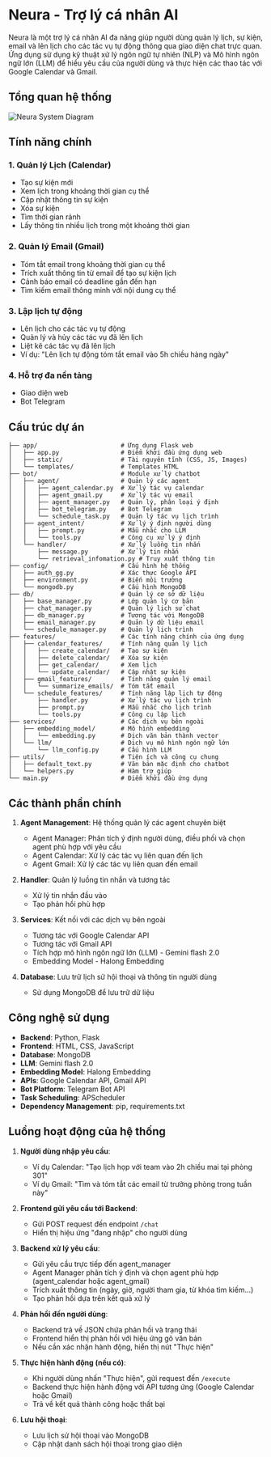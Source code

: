# Neura - Trợ lý cá nhân AI

Neura là một trợ lý cá nhân AI đa năng giúp người dùng quản lý lịch, sự kiện, email và lên lịch cho các tác vụ tự động thông qua giao diện chat trực quan. Ứng dụng sử dụng kỹ thuật xử lý ngôn ngữ tự nhiên (NLP) và Mô hình ngôn ngữ lớn (LLM) để hiểu yêu cầu của người dùng và thực hiện các thao tác với Google Calendar và Gmail.

## Tổng quan hệ thống

![Neura System Diagram](neura_diagram.png)

## Tính năng chính

### 1. Quản lý Lịch (Calendar)

- Tạo sự kiện mới
- Xem lịch trong khoảng thời gian cụ thể
- Cập nhật thông tin sự kiện
- Xóa sự kiện
- Tìm thời gian rảnh
- Lấy thông tin nhiều lịch trong một khoảng thời gian

### 2. Quản lý Email (Gmail)

- Tóm tắt email trong khoảng thời gian cụ thể
- Trích xuất thông tin từ email để tạo sự kiện lịch
- Cảnh báo email có deadline gần đến hạn
- Tìm kiếm email thông minh với nội dung cụ thể

### 3. Lập lịch tự động

- Lên lịch cho các tác vụ tự động
- Quản lý và hủy các tác vụ đã lên lịch
- Liệt kê các tác vụ đã lên lịch
- Ví dụ: "Lên lịch tự động tóm tắt email vào 5h chiều hàng ngày"
### 4. Hỗ trợ đa nền tảng

- Giao diện web
- Bot Telegram

## Cấu trúc dự án

```
├── app/                       # Ứng dụng Flask web
│   ├── app.py                 # Điểm khởi đầu ứng dụng web
│   ├── static/                # Tài nguyên tĩnh (CSS, JS, Images)
│   └── templates/             # Templates HTML
├── bot/                       # Module xử lý chatbot
│   ├── agent/                 # Quản lý các agent
│   │   ├── agent_calendar.py  # Xử lý tác vụ calendar
│   │   ├── agent_gmail.py     # Xử lý tác vụ email
│   │   ├── agent_manager.py   # Quản lý, phân loại ý định
│   │   ├── bot_telegram.py    # Bot Telegram
│   │   └── schedule_task.py   # Quản lý tác vụ lịch trình
│   ├── agent_intent/          # Xử lý ý định người dùng
│   │   ├── prompt.py          # Mẫu nhắc cho LLM
│   │   └── tools.py           # Công cụ xử lý ý định
│   └── handler/               # Xử lý luồng tin nhắn
│       ├── message.py         # Xử lý tin nhắn
│       └── retrieval_infomation.py # Truy xuất thông tin
├── config/                    # Cấu hình hệ thống
│   ├── auth_gg.py             # Xác thực Google API
│   ├── environment.py         # Biến môi trường
│   └── mongodb.py             # Cấu hình MongoDB
├── db/                        # Quản lý cơ sở dữ liệu
│   ├── base_manager.py        # Lớp quản lý cơ bản
│   ├── chat_manager.py        # Quản lý lịch sử chat
│   ├── db_manager.py          # Tương tác với MongoDB
│   ├── email_manager.py       # Quản lý dữ liệu email
│   └── schedule_manager.py    # Quản lý lịch trình
├── features/                  # Các tính năng chính của ứng dụng
│   ├── calendar_features/     # Tính năng quản lý lịch
│   │   ├── create_calendar/   # Tạo sự kiện
│   │   ├── delete_calendar/   # Xóa sự kiện
│   │   ├── get_calendar/      # Xem lịch
│   │   └── update_calendar/   # Cập nhật sự kiện
│   ├── gmail_features/        # Tính năng quản lý email
│   │   └── summarize_emails/  # Tóm tắt email
│   └── schedule_features/     # Tính năng lập lịch tự động
│       ├── handler.py         # Xử lý tác vụ lịch trình
│       ├── prompt.py          # Mẫu nhắc cho lịch trình
│       └── tools.py           # Công cụ lập lịch
├── services/                  # Các dịch vụ bên ngoài
│   ├── embedding_model/       # Mô hình embedding
│   │   └── embedding.py       # Dịch văn bản thành vector
│   └── llm/                   # Dịch vụ mô hình ngôn ngữ lớn
│       └── llm_config.py      # Cấu hình LLM
├── utils/                     # Tiện ích và công cụ chung
│   ├── default_text.py        # Văn bản mặc định cho chatbot
│   └── helpers.py             # Hàm trợ giúp
└── main.py                    # Điểm khởi đầu ứng dụng
```

## Các thành phần chính

1. **Agent Management**: Hệ thống quản lý các agent chuyên biệt
   - Agent Manager: Phân tích ý định người dùng, điều phối và chọn agent phù hợp với yêu cầu
   - Agent Calendar: Xử lý các tác vụ liên quan đến lịch
   - Agent Gmail: Xử lý các tác vụ liên quan đến email

2. **Handler**: Quản lý luồng tin nhắn và tương tác
   - Xử lý tin nhắn đầu vào
   - Tạo phản hồi phù hợp

3. **Services**: Kết nối với các dịch vụ bên ngoài
   - Tương tác với Google Calendar API
   - Tương tác với Gmail API
   - Tích hợp mô hình ngôn ngữ lớn (LLM) - Gemini flash 2.0
   - Embedding Model - Halong Embedding

4. **Database**: Lưu trữ lịch sử hội thoại và thông tin người dùng
   - Sử dụng MongoDB để lưu trữ dữ liệu

## Công nghệ sử dụng

- **Backend**: Python, Flask
- **Frontend**: HTML, CSS, JavaScript
- **Database**: MongoDB
- **LLM**: Gemini flash 2.0
- **Embedding Model**: Halong Embedding
- **APIs**: Google Calendar API, Gmail API
- **Bot Platform**: Telegram Bot API
- **Task Scheduling**: APScheduler
- **Dependency Management**: pip, requirements.txt

## Luồng hoạt động của hệ thống

1. **Người dùng nhập yêu cầu**:
   - Ví dụ Calendar: "Tạo lịch họp với team vào 2h chiều mai tại phòng 301"
   - Ví dụ Gmail: "Tìm và tóm tắt các email từ trưởng phòng trong tuần này"

2. **Frontend gửi yêu cầu tới Backend**:
   - Gửi POST request đến endpoint `/chat`
   - Hiển thị hiệu ứng "đang nhập" cho người dùng

3. **Backend xử lý yêu cầu**:
   - Gửi yêu cầu trực tiếp đến agent_manager
   - Agent Manager phân tích ý định và chọn agent phù hợp (agent_calendar hoặc agent_gmail)
   - Trích xuất thông tin (ngày, giờ, người tham gia, từ khóa tìm kiếm...)
   - Tạo phản hồi dựa trên kết quả xử lý

4. **Phản hồi đến người dùng**:
   - Backend trả về JSON chứa phản hồi và trạng thái
   - Frontend hiển thị phản hồi với hiệu ứng gõ văn bản
   - Nếu cần xác nhận hành động, hiển thị nút "Thực hiện"

5. **Thực hiện hành động (nếu có)**:
   - Khi người dùng nhấn "Thực hiện", gửi request đến `/execute`
   - Backend thực hiện hành động với API tương ứng (Google Calendar hoặc Gmail)
   - Trả về kết quả thành công hoặc thất bại

6. **Lưu hội thoại**:
   - Lưu lịch sử hội thoại vào MongoDB
   - Cập nhật danh sách hội thoại trong giao diện

